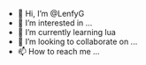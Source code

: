 - 👋 Hi, I’m @LenfyG
- 👀 I’m interested in ...
- 🌱 I’m currently learning lua
- 💞️ I’m looking to collaborate on ...
- 📫 How to reach me ...

<!---
LenfyG/LenfyG is a ✨ special ✨ repository because its `README.md` (this file) appears on your GitHub profile.
You can click the Preview link to take a look at your changes.
--->
